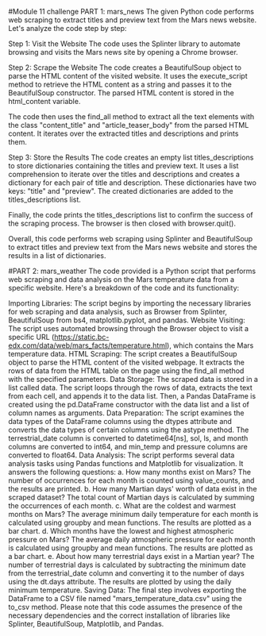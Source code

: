 #Module 11 challenge 
PART 1: mars_news
The given Python code performs web scraping to extract titles and preview text from the Mars news website. Let's analyze the code step by step:

Step 1: Visit the Website
The code uses the Splinter library to automate browsing and visits the Mars news site by opening a Chrome browser.

Step 2: Scrape the Website
The code creates a BeautifulSoup object to parse the HTML content of the visited website. It uses the execute_script method to retrieve the HTML content as a string and passes it to the BeautifulSoup constructor. The parsed HTML content is stored in the html_content variable.

The code then uses the find_all method to extract all the text elements with the class "content_title" and "article_teaser_body" from the parsed HTML content. It iterates over the extracted titles and descriptions and prints them.

Step 3: Store the Results
The code creates an empty list titles_descriptions to store dictionaries containing the titles and preview text. It uses a list comprehension to iterate over the titles and descriptions and creates a dictionary for each pair of title and description. These dictionaries have two keys: "title" and "preview". The created dictionaries are added to the titles_descriptions list.

Finally, the code prints the titles_descriptions list to confirm the success of the scraping process. The browser is then closed with browser.quit().

Overall, this code performs web scraping using Splinter and BeautifulSoup to extract titles and preview text from the Mars news website and stores the results in a list of dictionaries.

#PART 2: mars_weather
The code provided is a Python script that performs web scraping and data analysis on the Mars temperature data from a specific website. Here's a breakdown of the code and its functionality:

Importing Libraries: The script begins by importing the necessary libraries for web scraping and data analysis, such as Browser from Splinter, BeautifulSoup from bs4, matplotlib.pyplot, and pandas.
Website Visiting: The script uses automated browsing through the Browser object to visit a specific URL (https://static.bc-edx.com/data/web/mars_facts/temperature.html), which contains the Mars temperature data.
HTML Scraping: The script creates a BeautifulSoup object to parse the HTML content of the visited webpage. It extracts the rows of data from the HTML table on the page using the find_all method with the specified parameters.
Data Storage: The scraped data is stored in a list called data. The script loops through the rows of data, extracts the text from each cell, and appends it to the data list. Then, a Pandas DataFrame is created using the pd.DataFrame constructor with the data list and a list of column names as arguments.
Data Preparation: The script examines the data types of the DataFrame columns using the dtypes attribute and converts the data types of certain columns using the astype method. The terrestrial_date column is converted to datetime64[ns], sol, ls, and month columns are converted to int64, and min_temp and pressure columns are converted to float64.
Data Analysis: The script performs several data analysis tasks using Pandas functions and Matplotlib for visualization. It answers the following questions:
a. How many months exist on Mars? The number of occurrences for each month is counted using value_counts, and the results are printed.
b. How many Martian days' worth of data exist in the scraped dataset? The total count of Martian days is calculated by summing the occurrences of each month.
c. What are the coldest and warmest months on Mars? The average minimum daily temperature for each month is calculated using groupby and mean functions. The results are plotted as a bar chart.
d. Which months have the lowest and highest atmospheric pressure on Mars? The average daily atmospheric pressure for each month is calculated using groupby and mean functions. The results are plotted as a bar chart.
e. About how many terrestrial days exist in a Martian year? The number of terrestrial days is calculated by subtracting the minimum date from the terrestrial_date column and converting it to the number of days using the dt.days attribute. The results are plotted by using the daily minimum temperature.
Saving Data: The final step involves exporting the DataFrame to a CSV file named "mars_temperature_data.csv" using the to_csv method.
Please note that this code assumes the presence of the necessary dependencies and the correct installation of libraries like Splinter, BeautifulSoup, Matplotlib, and Pandas.
